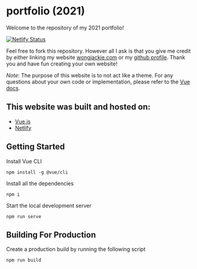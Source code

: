 # portfolio (2021)

Welcome to the repository of my 2021 portfolio!

[![Netlify Status](https://api.netlify.com/api/v1/badges/a39d130b-d143-41cc-a1cc-ad0f96e03499/deploy-status)](https://app.netlify.com/sites/jackiewong/deploys)

Feel free to fork this repository. However all I ask is that you give me credit by either linking my website [wongjackie.com](https://www.wongjackie.com/) or my [github profile](https://github.com/jackiewong99). Thank you and have fun creating your own website!

_Note_: The purpose of this website is to not act like a theme. For any questions about your own code or implementation, please refer to the [Vue docs](https://vuejs.org/v2/guide/).

## This website was built and hosted on:

- [Vue.js](https://vue.js.org/)
- [Netlify](https://www.netlify.com/)

## Getting Started

Install Vue CLI

```
npm install -g @vue/cli
```

Install all the dependencies

```
npm i
```

Start the local development server

```
npm run serve
```

## Building For Production

Create a production build by running the following script

```
npm run build
```
